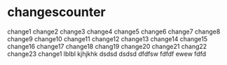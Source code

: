 # changescounter
change1
change2
change3
change4
change5
change6
change7
change8
change9
change10
change11
change12
change13
change14
change15
change16
change17
change18
chang19
change20
change21
chang22
change23
change1
lblbl
kjhjkhk
dsdsd
dsdsd
dfdfsw
fdfdf
ewew
fdfd
